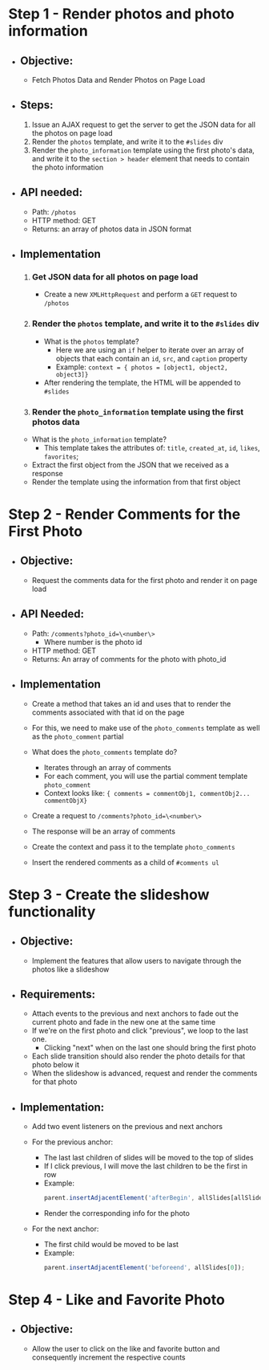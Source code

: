 # Step 1 - Render photos and photo information

  - ## Objective:
    - Fetch Photos Data and Render Photos on Page Load

  - ## Steps: 
    1. Issue an AJAX request to get the server to get the JSON data for all the photos on page load
    2. Render the `photos` template, and write it to the `#slides` div
    3. Render the `photo_information` template using the first photo's data, and write it to the `section > header` element that needs to contain the photo information

  - ## API needed:
    - Path: `/photos`
    - HTTP method: GET
    - Returns: an array of photos data in JSON format

  - ## Implementation
    1. ### Get JSON data for all photos on page load
        - Create a new `XMLHttpRequest` and perform a `GET` request to `/photos`

    2. ### Render the `photos` template, and write it to the `#slides` div
        - What is the `photos` template?
          - Here we are using an `if` helper to iterate over an array of objects that each contain an `id`, `src`, and `caption` property
          - Example: `context = { photos = [object1, object2, object3]}`
        - After rendering the template, the HTML will be appended to `#slides`

    3. ### Render the `photo_information` template using the first photos data
      - What is the `photo_information` template?
        - This template takes the attributes of: `title`, `created_at`, `id`, `likes`, `favorites`;
      - Extract the first object from the JSON that we received as a response
      - Render the template using the information from that first object
  
# Step 2 - Render Comments for the First Photo
  - ## Objective:
    - Request the comments data for the first photo and render it on page load

  - ## API Needed:
    - Path: `/comments?photo_id=\<number\>`
      - Where number is the photo id
    - HTTP method: GET
    - Returns: An array of comments for the photo with photo_id

  - ## Implementation
    - Create a method that takes an id and uses that to render the comments associated with that id on the page
    - For this, we need to make use of the `photo_comments` template as well as the `photo_comment` partial
    - What does the `photo_comments` template do?
      - Iterates through an array of comments
      - For each comment, you will use the partial comment template `photo_comment`
      - Context looks like: `{ comments = commentObj1, commentObj2... commentObjX}`
    
    - Create a request to `/comments?photo_id=\<number\>`
    - The response will be an array of comments
    - Create the context and pass it to the template `photo_comments`
    - Insert the rendered comments as a child of `#comments ul`

# Step 3 - Create the slideshow functionality
  - ## Objective:
    - Implement the features that allow users to navigate through the photos like a slideshow
  
  - ## Requirements:
    - Attach events to the previous and next anchors to fade out the current photo and fade in the new one at the same time
    - If we're on the first photo and click "previous", we loop to the last one.
      - Clicking "next" when on the last one should bring the first photo
    - Each slide transition should also render the photo details for that photo below it
    - When the slideshow is advanced, request and render the comments for that photo

  - ## Implementation:
    - Add two event listeners on the previous and next anchors
    - For the previous anchor:
      - The last last children of slides will be moved to the top of slides
      - If I click previous, I will move the last children to be the first in row
      - Example:  
        ```javascript
        parent.insertAdjacentElement('afterBegin', allSlides[allSlides.length - 1]);
        ```
      - Render the corresponding info for the photo

    - For the next anchor:
      - The first child would be moved to be last
      - Example:
        ```javascript
        parent.insertAdjacentElement('beforeend', allSlides[0]);
        ```

# Step 4 - Like and Favorite Photo
  - ## Objective:
    - Allow the user to click on the like and favorite button and consequently increment the respective counts